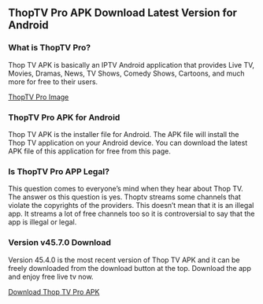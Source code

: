 ## ThopTV Pro APK Download Latest Version for Android

### What is ThopTV Pro?

Thop TV APK is basically an IPTV Android application that provides Live TV, Movies, Dramas, News, TV Shows, Comedy Shows, Cartoons, and much more for free to their users.

[ThopTV Pro Image](https://apkpot.com/wp-content/uploads/2021/09/thoptv-pro-image-1-135x300.jpeg)

### ThopTV Pro APK for Android

Thop TV APK is the installer file for Android. The APK file will install the Thop TV application on your Android device. You can download the latest APK file of this application for free from this page.

### Is ThopTV Pro APP Legal?

This question comes to everyone’s mind when they hear about Thop TV. The answer os this question is yes. Thoptv streams some channels that violate the copyrights of the providers. This doesn’t mean that it is an illegal app. It streams a lot of free channels too so it is controversial to say that the app is illegal or legal.

### Version v45.7.0 Download

Version 45.4.0 is the most recent version of Thop TV APK and it can be freely downloaded from the download button at the top. Download the app and enjoy free live tv now.

[Download Thop TV Pro APK](https://apkpot.com/apps/thoptv-apk-pro/)
